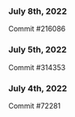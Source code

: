 ### July 8th, 2022

Commit #216086

### July 5th, 2022

Commit #314353


### July 4th, 2022

Commit #72281
